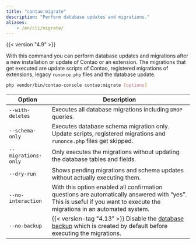 ```yaml
---
title: "contao:migrate"
description: "Perform database updates and migrations."
aliases:
    - /en/cli/migrate/
---
```



{{< version "4.9" >}}

With this command you can perform database updates and migrations after a new installation or update of Contao or an 
extension. The migrations that get executed are update scripts of Contao, registered migrations of extensions, 
legacy `runonce.php` files and the database update.

```bash
php vendor/bin/contao-console contao:migrate [options]
```

| Option             | Description |
|--------------------|-------------|
| `--with-deletes`   | Executes all database migrations including `DROP` queries.|
| `--schema-only`    | Executes database schema migration only. Update scripts, registered migrations and `runonce.php` files get skipped.|
| `--migrations-only` | Only executes the migrations without updating the database tables and fields. |
| `--dry-run` | Shows pending migrations and schema updates without actually executing them. |
| `--no-interaction` | With this option enabled all confirmation questions are automatically answered with “yes”. This is useful if you want to execute the migrations in an automated system. |
| `--no-backup` | {{< version-tag "4.13" >}} Disable the [database backup][DatabaseBackup] which is created by default before executing the migrations. |

[DatabaseBackup]: /en/cli/db-backups/